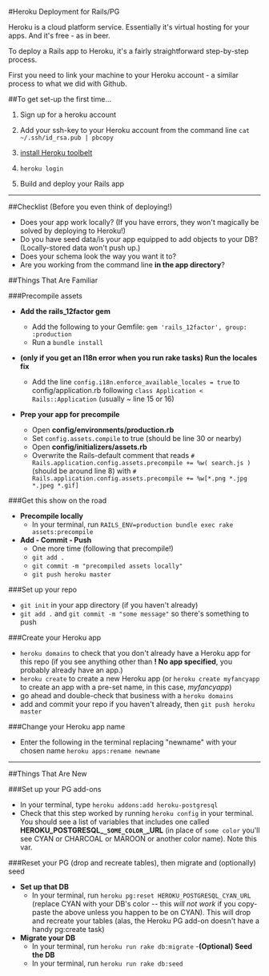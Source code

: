 #Heroku Deployment for Rails/PG

Heroku is a cloud platform service. Essentially it's virtual hosting for your apps. And it's free - as in beer.

To deploy a Rails app to Heroku, it's a fairly straightforward step-by-step process.

First you need to link your machine to your Heroku account - a similar process to what we did with Github.

##To get set-up the first time...

1. Sign up for a heroku account

2. Add your ssh-key to your Heroku account from the command line
`cat ~/.ssh/id_rsa.pub | pbcopy`

3. [install Heroku toolbelt](https://toolbelt.heroku.com)

4. `heroku login`

5. Build and deploy your Rails app


-----------------



##Checklist (Before you even think of deploying!)

- Does your app work locally? (If you have errors, they won't magically be solved by deploying to Heroku!)
- Do you have seed data/is your app equipped to add objects to your DB? (Locally-stored data won't push up.)
- Does your schema look the way you want it to?
- Are you working from the command line **in the app directory**?


##Things That Are Familiar	
	
###Precompile assets	        
- **Add the rails_12factor gem**
	- Add the following to your Gemfile: `gem 'rails_12factor', group: :production`
	- Run a `bundle install`
	
- **(only if you get an I18n error when you run rake tasks) Run the locales fix**
	- Add the line `config.i18n.enforce_available_locales = true` to config/application.rb  following `class Application < Rails::Application` (usually ~ line 15 or 16)
- **Prep your app for precompile**
	- Open **config/environments/production.rb** 
	- Set `config.assets.compile` to true (should be line 30 or nearby) 
	- Open **config/initializers/assets.rb** 
	- Overwrite the Rails-default comment that reads `# Rails.application.config.assets.precompile += %w( search.js )` (should be around line 8) with `# Rails.application.config.assets.precompile += %w[*.png *.jpg *.jpeg *.gif] `
	
###Get this show on the road
- **Precompile locally**
	- In your terminal, run `RAILS_ENV=production bundle exec rake assets:precompile`
- **Add - Commit - Push**
	- One more time (following that precompile!)
	- `git add .`
	- `git commit -m "precompiled assets locally"`
	- `git push heroku master`



###Set up your repo

- `git init` in your app directory (if you haven't already)
- `git add .` and `git commit -m "some message"` so there's something to push

###Create your Heroku app

- `heroku domains` to check that you don't already have a Heroku app for this repo (if you see anything other than **!   No app specified**, you probably already have an app.)
- `heroku create` to create a new Heroku app (or `heroku create myfancyapp` to create an app with a pre-set name, in this case, *myfancyapp*)
- go ahead and double-check that business with a `heroku domains`
- add and commit your repo if you haven't already, then `git push heroku master`

###Change your Heroku app name

- Enter the following in the terminal replacing "newname" with your chosen name `heroku apps:rename newname`


-----------------
##Things That Are New	


###Set up your PG add-ons

- In your terminal, type `heroku addons:add heroku-postgresql` 
- Check that this step worked by running `heroku config` in your terminal. You should see a list of variables that includes one called **HEROKU_POSTGRESQL_`_SOME_COLOR_`_URL** (in place of `some color` you'll see CYAN or CHARCOAL or MAROON or another color name). Note this var.


###Reset your PG (drop and recreate tables), then migrate and (optionally) seed

- **Set up that DB**
	- In your terminal, run `heroku pg:reset HEROKU_POSTGRESQL_CYAN_URL` (replace CYAN with your DB's color -- this *will not work* if you copy-paste the above unless you happen to be on CYAN). This will drop and recreate your tables (alas, the Heroku PG add-on doesn't have a handy pg:create task)
- **Migrate your DB**
	- In your terminal, run `heroku run rake db:migrate`
-**(Optional) Seed the DB**
	- In your terminal, run `heroku run rake db:seed` 
	
	
 

	
